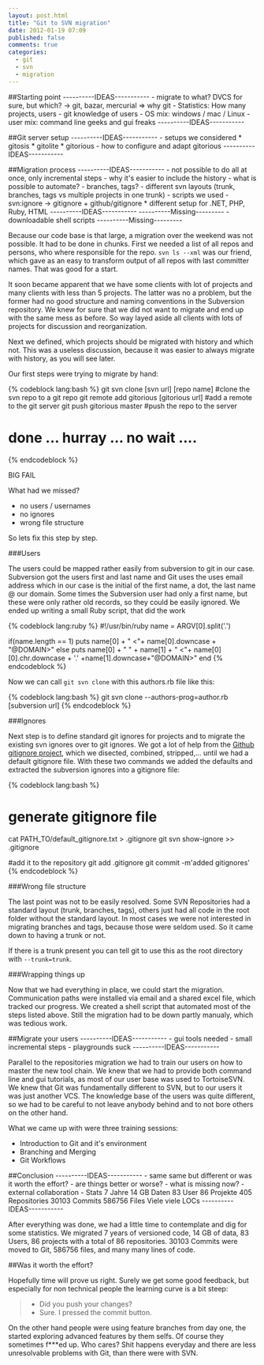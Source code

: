 ```yaml
---
layout: post.html
title: "Git to SVN migration"
date: 2012-01-19 07:09
published: false
comments: true
categories:
  - git
  - svn
  - migration
---
```



##Starting point
    ----------IDEAS-----------
    - migrate to what? DVCS for sure, but which?
      -> git, bazar, mercurial => why git
    - Statistics: How many projects, users
    - git knowledge of users
    - OS mix: windows / mac / Linux
    - user mix: command line geeks and gui freaks
    ----------IDEAS-----------

##Git server setup
    ----------IDEAS-----------
    - setups we considered
      * gitosis
      * gitolite
      * gitorious
    - how to configure and adapt gitorious
    ----------IDEAS-----------


##Migration process 
    ----------IDEAS-----------
    - not possible to do all at once, only incremental steps
    - why it's easier to include the history
    - what is possible to automate?
    - branches, tags?
    - different svn layouts (trunk, branches, tags vs multiple projects in one trunk)
    - scripts we used
    - svn:ignore -> gitignore + github/gitignore
      * different setup for .NET, PHP, Ruby, HTML
    ----------IDEAS-----------
    ----------Missing---------
    - downloadable shell scripts
    ----------Missing---------

Because our code base is that large, a migration over the
weekend was not possible. It had to be done in chunks. First
we needed a list of all repos and persons, who where
responsible for the repo. `svn ls --xml` was our friend,
which gave as an easy to transform output of all repos with
last committer names. That was good for a start.

It soon became apparent that we have some clients with lot
of projects and many clients with less than 5 projects. The
latter was no a problem, but the former had no good
structure and naming conventions in the Subversion
repository. We knew for sure that we did not want to migrate
and end up with the same mess as before. So way layed aside
all clients with lots of projects for discussion and
reorganization.

Next we defined, which projects should be migrated with
history and which not. This was a useless discussion,
because it was easier to always migrate with history, as you
will see later.

Our first steps were trying to migrate by hand:

{% codeblock lang:bash %}
git svn clone [svn url] [repo name]        #clone the svn repo to a git repo
git remote add gitorious [gitorious url]   #add a remote to the git server
git push gitorious master                  #push the repo to the server

# done ... hurray ... no wait ....
{% endcodeblock %}


BIG FAIL

What had we missed?

  - no users / usernames
  - no ignores
  - wrong file structure

So lets fix this step by step.

###Users

The users could be mapped rather easily from subversion to git in our case.
Subversion got the users first and last name and Git uses the uses email
address which in our case is the initial of the first name,
a dot, the last name @ our domain. Some times the Subversion
user had only a first name, but these were only rather old records, so they
could be easily ignored. We ended up writing a small Ruby script, that did the work

{% codeblock lang:ruby %}
#!/usr/bin/ruby
name = ARGV[0].split('.')

if(name.length == 1)
  puts name[0] + " <"+ name[0].downcase + "@DOMAIN>"
else
  puts name[0] + " " + name[1] + " <"+ name[0][0].chr.downcase + '.' +name[1].downcase+"@DOMAIN>"
end
{% endcodeblock %}

Now we can call `git svn clone` with this authors.rb file like this:


{% codeblock lang:bash %}
git svn clone --authors-prog=author.rb [subversion url]
{% endcodeblock %}

###Ignores

Next step is to define standard git ignores for projects and
to migrate the existing svn ignores over to git ignores. We
got a lot of help from the [Github gitignore
project](https://github.com/github/gitignore), which we
disected, combined, stripped,… until we had a default
gitignore file. With these two commands we added the
defaults and extracted the subversion ignores into a
gitignore file:

{% codeblock lang:bash %}
# generate gitignore file
cat PATH_TO/default_gitignore.txt > .gitignore
git svn show-ignore >> .gitignore

#add it to the repository
git add .gitignore
git commit -m'added gitignores'
{% endcodeblock %}

###Wrong file structure

The last point was not to be easily resolved. Some SVN
Repositories had a standard layout (trunk, branches, tags),
others just had all code in the root folder without the
standard layout. In most cases we were not interested in
migrating branches and tags, because those were seldom used.
So it came down to having a trunk or not.

If there is a trunk present you can tell git to use this as
the root directory with `--trunk=trunk`.

###Wrapping things up

Now that we had everything in place, we could start the
migration. Communication paths were installed via email and
a shared excel file, which tracked our progress. We created a shell script that automated most of the steps listed above. Still the migration had to be down partly manualy, which was tedious work.

##Migrate your users
    ----------IDEAS-----------
    - gui tools needed
    - small incremental steps
    - playgrounds suck
    ----------IDEAS-----------

Parallel to the repositories migration we had to train our users on how to master the new tool chain. We knew that we had to provide both command line and gui tutorials, as most of our user base was used to TortoiseSVN. We knew that Git was fundamentally different to SVN, but to our users it was just another VCS. The knowledge base of the users was quite different, so we had to be careful to not leave anybody behind and to not bore others on the other hand.

What we came up with were three training sessions:
- Introduction to Git and it's environment
- Branching and Merging
- Git Workflows

##Conclusion
    ----------IDEAS-----------
    - same same but different or was it worth the effort?
    - are things better or worse?
    - what is missing now?
    - external collaboration
    - Stats
      7 Jahre
      14 GB Daten
      83 User
      86 Projekte
      405 Repositories
      30103 Commits
      586756 Files
      Viele viele LOCs
    ----------IDEAS-----------

After everything was done, we had a little time to
contemplate and dig for some statistics. We migrated 7 years
of versioned code, 14 GB of data, 83 Users, 86 projects with
a total of 86 repositories.  30103 Commits were moved to
Git, 586756 files, and many many lines of code.

##Was it worth the effort?

Hopefully time will prove us right. Surely we get some good feedback, but especially for non technical people the learning curve is a bit steep:

> - Did you push your changes?
> - Sure. I pressed the commit button.

On the other hand people were using feature branches from day one, the started exploring advanced features by them selfs. Of course they sometimes f***ed up. Who cares? Shit happens everyday and there are less unresolvable problems with Git, than there were with SVN.

